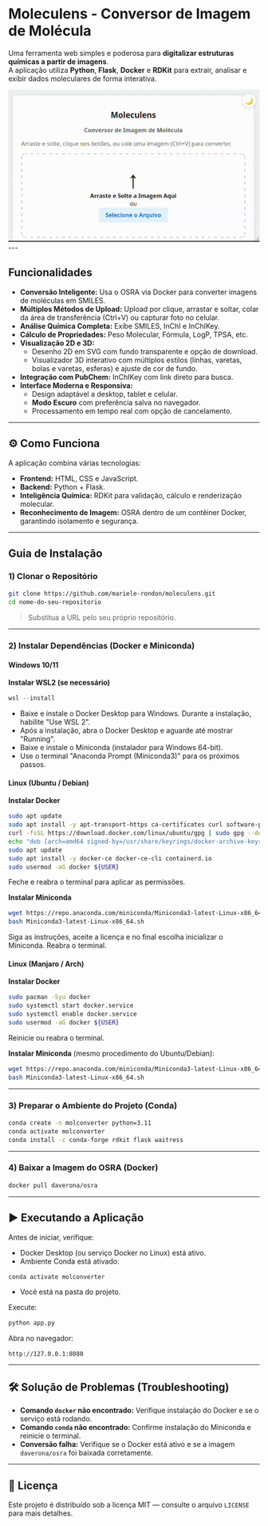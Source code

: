 # Moleculens - Conversor de Imagem de Molécula

Uma ferramenta web simples e poderosa para **digitalizar estruturas químicas a partir de imagens**.  
A aplicação utiliza **Python**, **Flask**, **Docker** e **RDKit** para extrair, analisar e exibir dados moleculares de forma interativa.

![Demonstração da Aplicação](assets/moleculens.gif)---

##  Funcionalidades

- **Conversão Inteligente:** Usa o OSRA via Docker para converter imagens de moléculas em SMILES.  
- **Múltiplos Métodos de Upload:** Upload por clique, arrastar e soltar, colar da área de transferência (Ctrl+V) ou capturar foto no celular.  
- **Análise Química Completa:** Exibe SMILES, InChI e InChIKey.  
- **Cálculo de Propriedades:** Peso Molecular, Fórmula, LogP, TPSA, etc.  
- **Visualização 2D e 3D:**
  - Desenho 2D em SVG com fundo transparente e opção de download.
  - Visualizador 3D interativo com múltiplos estilos (linhas, varetas, bolas e varetas, esferas) e ajuste de cor de fundo.
- **Integração com PubChem:** InChIKey com link direto para busca.  
- **Interface Moderna e Responsiva:**
  - Design adaptável a desktop, tablet e celular.
  - **Modo Escuro** com preferência salva no navegador.
  - Processamento em tempo real com opção de cancelamento.

---

## ⚙️ Como Funciona

A aplicação combina várias tecnologias:

- **Frontend:** HTML, CSS e JavaScript.
- **Backend:** Python + Flask.
- **Inteligência Química:** RDKit para validação, cálculo e renderização molecular.
- **Reconhecimento de Imagem:** OSRA dentro de um contêiner Docker, garantindo isolamento e segurança.

---

##  Guia de Instalação

### 1) Clonar o Repositório

```bash
git clone https://github.com/mariele-rondon/moleculens.git
cd nome-do-seu-repositorio
```

> Substitua a URL pelo seu próprio repositório.

---

### 2) Instalar Dependências (Docker e Miniconda)

#### Windows 10/11

**Instalar WSL2 (se necessário)**
```powershell
wsl --install
```

- Baixe e instale o Docker Desktop para Windows. Durante a instalação, habilite "Use WSL 2".  
- Após a instalação, abra o Docker Desktop e aguarde até mostrar "Running".
- Baixe e instale o Miniconda (instalador para Windows 64-bit).  
- Use o terminal "Anaconda Prompt (Miniconda3)" para os próximos passos.

#### Linux (Ubuntu / Debian)

**Instalar Docker**
```bash
sudo apt update
sudo apt install -y apt-transport-https ca-certificates curl software-properties-common
curl -fsSL https://download.docker.com/linux/ubuntu/gpg | sudo gpg --dearmor -o /usr/share/keyrings/docker-archive-keyring.gpg
echo "deb [arch=amd64 signed-by=/usr/share/keyrings/docker-archive-keyring.gpg] https://download.docker.com/linux/ubuntu $(lsb_release -cs) stable" | sudo tee /etc/apt/sources.list.d/docker.list > /dev/null
sudo apt update
sudo apt install -y docker-ce docker-ce-cli containerd.io
sudo usermod -aG docker ${USER}
```
Feche e reabra o terminal para aplicar as permissões.

**Instalar Miniconda**
```bash
wget https://repo.anaconda.com/miniconda/Miniconda3-latest-Linux-x86_64.sh
bash Miniconda3-latest-Linux-x86_64.sh
```
Siga as instruções, aceite a licença e no final escolha inicializar o Miniconda. Reabra o terminal.

#### Linux (Manjaro / Arch)

**Instalar Docker**
```bash
sudo pacman -Syu docker
sudo systemctl start docker.service
sudo systemctl enable docker.service
sudo usermod -aG docker ${USER}
```
Reinicie ou reabra o terminal.

**Instalar Miniconda** (mesmo procedimento do Ubuntu/Debian):
```bash
wget https://repo.anaconda.com/miniconda/Miniconda3-latest-Linux-x86_64.sh
bash Miniconda3-latest-Linux-x86_64.sh
```

---

### 3) Preparar o Ambiente do Projeto (Conda)

```bash
conda create -n molconverter python=3.11
conda activate molconverter
conda install -c conda-forge rdkit flask waitress
```

---

### 4) Baixar a Imagem do OSRA (Docker)

```bash
docker pull daverona/osra
```

---

## ▶️ Executando a Aplicação

Antes de iniciar, verifique:
- Docker Desktop (ou serviço Docker no Linux) está ativo.
- Ambiente Conda está ativado:
```bash
conda activate molconverter
```
- Você está na pasta do projeto.

Execute:
```bash
python app.py
```

Abra no navegador:
```
http://127.0.0.1:8080
```

---

## 🛠 Solução de Problemas (Troubleshooting)

- **Comando `docker` não encontrado:** Verifique instalação do Docker e se o serviço está rodando.
- **Comando `conda` não encontrado:** Confirme instalação do Miniconda e reinicie o terminal.
- **Conversão falha:** Verifique se o Docker está ativo e se a imagem `daverona/osra` foi baixada corretamente.

---

## 📜 Licença

Este projeto é distribuído sob a licença MIT — consulte o arquivo `LICENSE` para mais detalhes.